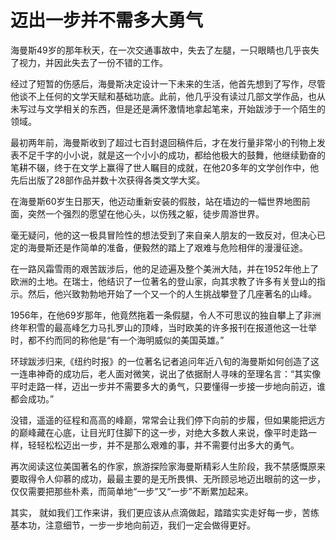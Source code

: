 # 迈出一步并不需多大勇气

海曼斯49岁的那年秋天，在一次交通事故中，失去了左腿，一只眼睛也几乎丧失了视力，并因此失去了一份不错的工作。 

经过了短暂的伤感后，海曼斯决定设计一下未来的生活，他首先想到了写作，尽管他谈不上任何的文学天赋和基础功底。此前，他几乎没有读过几部文学作品，也从未写过与文学相关的东西，但是还是满怀激情地拿起笔来，开始跋涉于一个陌生的领域。 

最初两年前，海曼斯收到了超过七百封退回稿件后，才在发行量非常小的刊物上发表不足千字的小小说，就是这一个小小的成功，都给他极大的鼓舞，他继续勤奋的笔耕不辍，终于在文学上赢得了世人瞩目的成就，在他20多年的文学创作中，他先后出版了28部作品并数十次获得各类文学大奖。 

在海曼斯60岁生日那天，他迈动重新安装的假肢，站在墙边的一幅世界地图前面，突然一个强烈的愿望在他心头，以伤残之躯，徒步周游世界。 

毫无疑问，他的这一极具冒险性的想法受到了来自亲人朋友的一致反对，但决心已定的海曼斯还是作简单的准备，便毅然的踏上了艰难与危险相伴的漫漫征途。 

在一路风霜雪雨的艰苦跋涉后，他的足迹遍及整个美洲大陆，并在1952年他上了欧洲的土地。在瑞士，他结识了一位著名的登山家，向其求教了许多有关登山的指示。然后，他兴致勃勃地开始了一个又一个的人生挑战攀登了几座著名的山峰。 

1956年，在他69岁那年，他竟然拖着一条假腿，令人不可思议的独自攀上了非洲终年积雪的最高峰乞力马扎罗山的顶峰，当时欧美的许多报刊在报道他这一壮举时，都不约而同的称他是“有一个海明威似的美国英雄。” 

环球跋涉归来,《纽约时报》的一位著名记者追问年近八旬的海曼斯如何创造了这一连串神奇的成功后，老人面对微笑，说出了依据耐人寻味的至理名言：“其实像平时走路一样，迈出一步并不需要多大的勇气，只要懂得一步接一步地向前迈，谁都会成功。” 

没错，遥遥的征程和高高的峰巅，常常会让我们停下向前的步履，但如果能把远方的巅峰藏在心底，让目光盯住脚下的这一步，对绝大多数人来说，像平时走路一样，轻轻松松迈出一步，并不是那么艰难的事，并不需要付出多大的勇气。 

再次阅读这位美国著名的作家，旅游探险家海曼斯精彩人生阶段，我不禁感慨原来要取得令人仰慕的成功，最最主要的是无所畏惧、无所顾忌地迈出眼前的这一步，仅仅需要把那些朴素，而简单地“一步”又“一步”不断累加起来。 

其实， 就如我们工作来讲，我们更应该从点滴做起，踏踏实实走好每一步，苦练基本功，注意细节，一步一步地向前迈，我们一定会做得更好。 

 